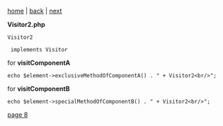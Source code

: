[home](./page01.md) | [back](./page06.md) | [next](./page08.md)

**Visitor2.php**
```
Visitor2
```

```
 implements Visitor
```

for **visitComponentA**
```
echo $element->exclusiveMethodOfComponentA() . " + Visitor2<br/>";
```
for **visitComponentB**
```
echo $element->specialMethodOfComponentB() . " + Visitor2<br/>";
```


[page 8](./page08.md)
